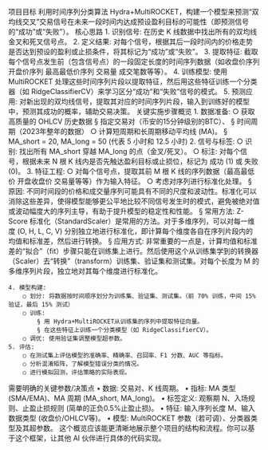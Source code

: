 
项目目标
利用时间序列分类算法 Hydra+MultiROCKET，构建一个模型来预测“双均线交叉”交易信号在未来一段时间内达成预设盈利目标的可能性（即预测信号的“成功”或“失败”）。
核心思路
	1. 识别信号: 在历史 K 线数据中找出所有的双均线金叉和死叉信号点。
	2. 定义结果: 对每个信号，根据其后一段时间内的价格走势是否达到预设的盈利或止损条件，将其标记为“成功”或“失败”。
	3. 提取特征: 截取每个信号点发生前（包含信号点）的一段固定长度的时间序列数据（如收盘价序列  开盘价序列  最高最低价序列  交易量   成交笔数等等）。
	4. 训练模型: 使用 MultiROCKET 处理这些时间序列片段以提取特征，然后用这些特征训练一个分类器（如 RidgeClassifierCV）来学习区分“成功”和“失败”信号的模式。
	5. 预测应用: 对新出现的双均线信号，提取其对应的时间序列片段，输入到训练好的模型中，预测其成功的概率，辅助交易决策。
关键实施步骤概览
	1. 数据准备:
		○ 获取高质量的 OHLCV 历史数据
			§ 指定交易对（币安的15分钟级别的BTC）、
			§ 时间周期（2023年整年的数据）
		○ 计算短周期和长周期移动平均线 (MA)。
			§ MA_short = 20, MA_long = 50 (代表 5 小时和 12.5 小时)
	2. 信号与标签:
		○ 识别: 找出所有 MA_short 穿越 MA_long 的点（金叉/死叉）。
		○ 标注: 对每个信号，根据未来 N 根 K 线内是否先触达盈利目标或止损位，标记为 成功 (1) 或 失败 (0)。
	3. 特征工程:
		○ 对每个信号点，提取其前 M 根 K 线的序列数据（最高最低价  开盘收盘价  交易量等等）作为输入特征。
		○ 考虑对序列进行标准化处理。
			§ 原因: 不同时间段的价格和成交量序列可能具有不同的尺度和波动性。标准化可以消除这些差异，使得模型能够更公平地比较不同信号发生时的模式，避免被绝对值或波动幅度大的序列主导，有助于提升模型的稳定性和性能。
			§ 常用方法: Z-Score 标准化（StandardScaler）是常用的方法。对于多维序列，可以对每一维度 (O, H, L, C, V) 分别独立地进行标准化，即计算每个维度各自在序列片段内的均值和标准差，然后进行转换。
			§ 应用方式: 非常重要的一点是，计算均值和标准差的“拟合”（fit）步骤只能在训练集上进行。然后使用这个从训练集学到的转换器（Scaler）去“转换”（transform）训练集、验证集和测试集。对每个长度为 M 的多维序列片段，独立地对其每个维度进行标准化。
			
	4. 模型构建:
		○ 划分: 将数据按时间顺序划分为训练集、验证集、测试集。（前 70% 训练，中间 15% 验证，最后 15% 测试）
		○ 训练:
			§ 用 Hydra+MultiROCKET从训练集的序列中提取特征向量。
			§ 在这些特征上训练一个分类模型（如 RidgeClassifierCV）。
		○ 调优: 使用验证集调整模型超参数。
	5. 评估:
		○ 在测试集上评估模型的准确率、精确率、召回率、F1 分数、AUC 等指标。
		○ 分析混淆矩阵，了解模型错误分类的情况。
		○ 进行模拟回测，评估策略的实际表现。
需要明确的关键参数/决策点
	• 数据: 交易对、K 线周期。
	• 指标: MA 类型 (SMA/EMA)、MA 周期 (MA_short, MA_long)。
	• 标签定义: 观察期 N、入场规则、止盈止损规则 (简单的正负0.5%止盈止损)。
	• 特征: 输入序列长度 M、输入数据类型 (收盘价/OHLCV等)。
	• 模型: MultiROCKET 参数（若可调）、分类器类型及其超参数。
这个概览应该能更清晰地展示整个项目的结构和流程。你可以基于这个框架，让其他 AI 伙伴进行具体的代码实现。
